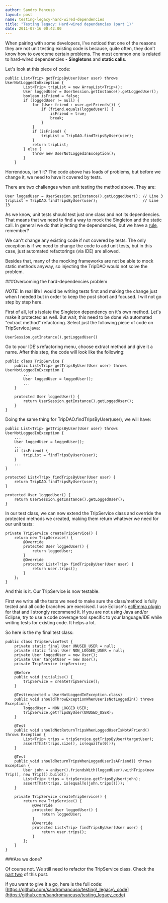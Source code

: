 ```yaml
---
author: Sandro Mancuso
layout: post
name: testing-legacy-hard-wired-dependencies
title: "Testing legacy: Hard-wired dependencies (part 1)"
date: 2011-07-16 00:42:00
---
```


When pairing with some developers, I've
noticed that one of the reasons they are not unit testing existing code
is because, quite often, they don't know how to overcome certain
problems. The most common one is related to hard-wired dependencies -
**Singletons** and **static calls**.

Let's look at this piece of code:

```
public List<Trip> getTripsByUser(User user) throws UserNotLoggedInException {
        List<Trip> tripList = new ArrayList<Trip>();
        User loggedUser = UserSession.getInstance().getLoggedUser();
        boolean isFriend = false;
        if (loggedUser != null) {
            for (User friend : user.getFriends()) {
                if (friend.equals(loggedUser)) {
                    isFriend = true;
                    break;
                }
            }
            if (isFriend) {
                tripList = TripDAO.findTripsByUser(user);
            }
            return tripList;
        } else {
            throw new UserNotLoggedInException();
        }
    }
```

Horrendous, isn't it? The code above has loads of problems, but before
we change it, we need to have it covered by tests.

There are two challenges when unit testing the method above. They are:


```
User loggedUser = UserSession.getInstance().getLoggedUser(); // Line 3
tripList = TripDAO.findTripsByUser(user);                    // Line 13
```

As we know, unit tests should test just one class and not its
dependencies. That means that we need to find a way to mock the
Singleton and the static call. In general we do that injecting the
dependencies, but we have a
[rule]({{site.baseurl}}/2011/07/03/working-with-legacy-code),
remember?

We can't change any existing code if not covered by tests. The only
exception is if we need to change the code to add unit tests, but in
this case, just automated refactorings (via IDE) are allowed.

Besides that, many of the mocking frameworks are not be able to mock
static methods anyway, so injecting the TripDAO would not solve the
problem.

###Overcoming the hard-dependencies problem

*NOTE*: In real life I would be writing tests first and making the change
just when I needed but in order to keep the post short and focused. I
will not go step by step here.

First of all, let's isolate the Singleton dependency on it's own method.
Let's make it protected as well. But wait, this need to be done via
automated "extract method" refactoring. Select just the following piece
of code on TripService.java:


```
UserSession.getInstance().getLoggedUser()
```


Go to your IDE's refactoring menu, choose extract method and give it a
name. After this step, the code will look like the following:

```
public class TripService {
    public List<Trip> getTripsByUser(User user) throws UserNotLoggedInException {
        ...
        User loggedUser = loggedUser();
        ...
    }
   
    protected User loggedUser() {
        return UserSession.getInstance().getLoggedUser();
    }
}
```


Doing the same thing for TripDAO.findTripsByUser(user), we will have:


```
public List<Trip> getTripsByUser(User user) throws UserNotLoggedInException {
    ...
    User loggedUser = loggedUser();
    ...
    if (isFriend) {
        tripList = findTripsByUser(user);
    }
    ...
}

protected List<Trip> findTripsByUser(User user) {
    return TripDAO.findTripsByUser(user);
}

protected User loggedUser() {
    return UserSession.getInstance().getLoggedUser();
}
```


In our test class, we can now extend the TripService class and override
the protected methods we created, making them return whatever we need
for our unit tests:


```
private TripService createTripService() {
    return new TripService() {
        @Override
        protected User loggedUser() {
            return loggedUser;
        }
        @Override
        protected List<Trip> findTripsByUser(User user) {
            return user.trips();
        }
    };
}
```


And this is it. Our TripService is now testable.

First we write all the tests we need to make sure the class/method is
fully tested and all code branches are exercised. I use Eclipse's
[eclEmma plugin](http://www.eclemma.org/) for that and I strongly
recommend it. If you are not using Java and/or Eclipse, try to use a
code coverage tool specific to your language/IDE while writing tests for
existing code. It helps a lot.

So here is the my final test class:


```
public class TripServiceTest {
    private static final User UNUSED_USER = null;
    private static final User NON_LOGGED_USER = null;
    private User loggedUser = new User();
    private User targetUser = new User();
    private TripService tripService;

    @Before
    public void initialise() {
        tripService = createTripService();
    }

    @Test(expected = UserNotLoggedInException.class)
    public void shouldThrowExceptionWhenUserIsNotLoggedIn() throws Exception {
        loggedUser = NON_LOGGED_USER;
        tripService.getTripsByUser(UNUSED_USER);
    }

    @Test
    public void shouldNotReturnTripsWhenLoggedUserIsNotAFriend() throws Exception {
        List<Trip> trips = tripService.getTripsByUser(targetUser);
        assertThat(trips.size(), is(equalTo(0)));
    }

    @Test
    public void shouldReturnTripsWhenLoggedUserIsAFriend() throws Exception {
        User john = anUser().friendsWith(loggedUser).withTrips(new Trip(), new Trip()).build();
        List<Trip> trips = tripService.getTripsByUser(john);
        assertThat(trips, is(equalTo(john.trips())));
    }

    private TripService createTripService() {
        return new TripService() {
            @Override
            protected User loggedUser() {
                return loggedUser;
            }
            @Override
            protected List<Trip> findTripsByUser(User user) {
                return user.trips();
            }
        };
    }
}
```

###Are we done?

Of course not. We still need to refactor the TripService class. Check
the [part two](/2011/07/18/testing-legacy-hard-wired-dependencies_17/)
of this post.

If you want to give it a go, here is the full code:
[https://github.com/sandromancuso/testing\_legacy\_code](https://github.com/sandromancuso/testing_legacy_code)
